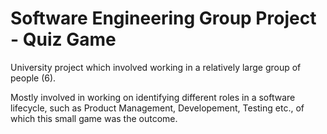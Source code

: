 # Software Engineering Group Project - Quiz Game


University project which involved working in a relatively large group of people (6). 

Mostly involved in working on identifying different roles in a software lifecycle, such as Product Management, Developement, Testing etc., of which this small game was the outcome.
